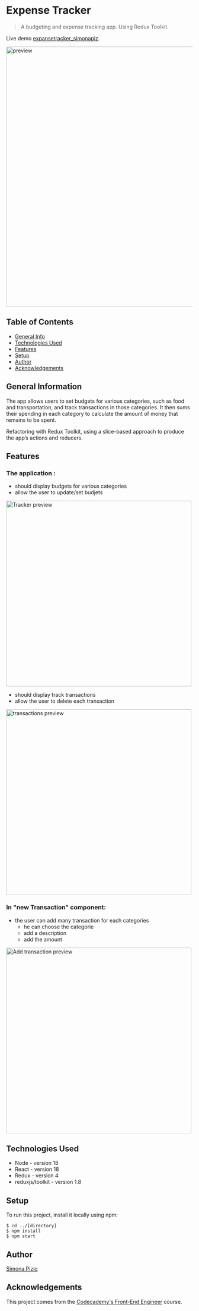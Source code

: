 # Expense Tracker
> A budgeting and expense tracking app. Using Redux Toolkit.

Live demo [expansetracker_simonapiz](https://expansetracker_simonapiz.surge.sh/). <!-- If you have the project hosted somewhere, include the link here. -->

<img src="https://github.com/SimonaPiz/ExpenseTracker/assets/91121660/696fccaa-cec2-4ae1-8bdc-d34d34a0fc5a" alt="preview" title="preview app" width="700px"/>

## Table of Contents
* [General Info](#general-information)
* [Technologies Used](#technologies-used)
* [Features](#features)
* [Setup](#setup)
* [Author](#author)
* [Acknowledgements](#acknowledgements)

## General Information

The app allows users to set budgets for various categories, such as food and transportation, and track transactions in those categories. It then sums their spending in each category to calculate the amount of money that remains to be spent.

Refactoring with Redux Toolkit, using a slice-based approach to produce the app’s actions and reducers.

## Features
### The application :
- should display budgets for various categories
- allow the user to update/set budjets

<img src="https://github.com/SimonaPiz/ExpenseTracker/assets/91121660/9469577b-c821-487d-bb56-da93eaae7198" alt="Tracker preview" title="Tracker preview" width="500"/>

- should display track transactions
- allow the user to delete each transaction

<img src="https://github.com/SimonaPiz/ExpenseTracker/assets/91121660/0cc508fa-347e-4b2b-960d-529f5f782a49" alt="transactions preview" title="transactions preview" width="500"/>

### In "new Transaction" component:
- the user can add many transaction for each categories
  - he can choose the categorie
  - add a description
  - add the amount
 
<img src="https://github.com/SimonaPiz/ExpenseTracker/assets/91121660/18d89426-5965-42b5-a866-aa69343401ea" alt="Add transaction preview" title="Add transaction preview" width="500"/>

## Technologies Used
- Node - version 18
- React - version 18
- Redux - version 4
- reduxjs/toolkit - version 1.8

## Setup
To run this project, install it locally using npm:
```
$ cd ../[directory]
$ npm install
$ npm start
```

## Author
[Simona Pizio](https://github.com/SimonaPiz)

## Acknowledgements
This project comes from the [Codecademy's Front-End Engineer](https://join.codecademy.com/learn/paths/front-end-engineer-career-path-b/) course.
